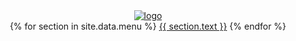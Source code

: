 <header class = 'header'>
  <div class='logo'>
  <a href = '{{site.baseurl}}'>
  <img src = '{{site.baseurl}}/assets/notice1.png' alt = 'logo'>
  <!--<span>{{ site.title }}</span>-->
  </a>
  </div>
  <i class = 'fa fa-bars tp-menu' aria-hidden = 'true'></i>
  <div class='menu-bar'>
    <nav class = 'menu flex'>
    <span class = 'flex'>
      {% for section in site.data.menu %}
        <a href='{{ site.baseurl }}/#{{ section.id }}'>{{ section.text }}</a>
      {% endfor %}
      </span>
    </nav>
  </div>
</header>
